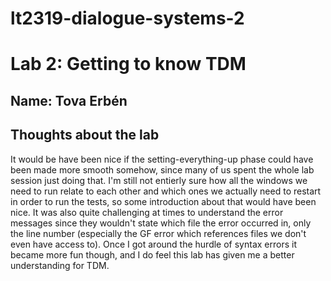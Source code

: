 # lt2319-dialogue-systems-2

# Lab 2: Getting to know TDM

## Name: Tova Erbén

## Thoughts about the lab
It would be have been nice if the setting-everything-up phase could have been made more smooth somehow, since many of us spent the whole lab session just doing that. I'm still not entierly sure how all the windows we need to run relate to each other and which ones we actually need to restart in order to run the tests, so some introduction about that would have been nice. It was also quite challenging at times to understand the error messages since they wouldn't state which file the error occurred in, only the line number (especially the GF error which references files we don't even have access to). Once I got around the hurdle of syntax errors it became more fun though, and I do feel this lab has given me a better understanding for TDM. 
